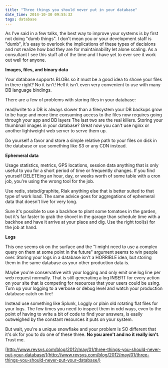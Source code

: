 ```yaml
---
title: "Three things you should never put in your database"
date_time: 2014-10-30 09:55:32
tags: database
---
```


As I've said in a few talks, the best way to improve your systems is by first not doing "dumb things". I don't mean you or your development staff is "dumb", it's easy to overlook the implications of these types of decisions and not realize how bad they are for maintainability let alone scaling. As a consultant I see this stuff all of the time and I have yet to ever see it work out well for anyone.

**Images, files, and binary data**

Your database supports BLOBs so it must be a good idea to shove your files in there right? No it isn't! Hell it isn't even very convenient to use with many DB language bindings.

There are a few of problems with storing files in your database:

read/write to a DB is always slower than a filesystem
your DB backups grow to be huge and more time consuming
access to the files now requires going through your app and DB layers
The last two are the real killers. Storing your thumbnail images in your database? Great now you can't use nginx or another lightweight web server to serve them up.

Do yourself a favor and store a simple relative path to your files on disk in the database or use something like S3 or any CDN instead.

**Ephemeral data**

Usage statistics, metrics, GPS locations, session data anything that is only useful to you for a short period of time or frequently changes. If you find yourself DELETEing an hour, day, or weeks worth of some table with a cron job, you're using the wrong tool for the job.

Use redis, statsd/graphite, Riak anything else that is better suited to that type of work load. The same advice goes for aggregations of ephemeral data that doesn't live for very long.

Sure it's possible to use a backhoe to plant some tomatoes in the garden, but it's far faster to grab the shovel in the garage than schedule time with a backhoe and have it arrive at your place and dig. Use the right tool(s) for the job at hand.

**Logs**

This one seems ok on the surface and the "I might need to use a complex query on them at some point in the future" argument seems to win people over. Storing your logs in a database isn't a HORRIBLE idea, but storing them in the same database as your other production data is.

Maybe you're conservative with your logging and only emit one log line per web request normally. That is still generating a log INSERT for every action on your site that is competing for resources that your users could be using. Turn up your logging to a verbose or debug level and watch your production database catch on fire!

Instead use something like Splunk, Loggly or plain old rotating flat files for your logs. The few times you need to inspect them in odd ways, even to the point of having to write a bit of code to find your answers, is easily outweighed by the constant resources it puts on your system.

But wait, you're a unique snowflake and your problem is SO different that it's ok for you to do one of these three. **No you aren't and no it really isn't**. Trust me.

[http://www.revsys.com/blog/2012/may/01/three-things-you-should-never-put-your-database/](http://www.revsys.com/blog/2012/may/01/three-things-you-should-never-put-your-database/)
